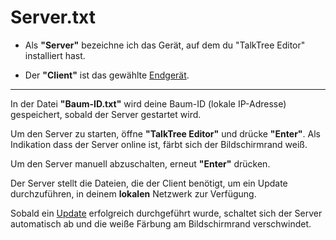 # Server.txt

- Als **"Server"** bezeichne ich das Gerät, auf dem du "TalkTree Editor" installiert hast.

- Der **"Client"** ist das gewählte [Endgerät](https://github.com/c-smo/TalkTree-App).

---

In der Datei **"Baum-ID.txt"** wird deine Baum-ID (lokale IP-Adresse) gespeichert, sobald der Server gestartet wird.

Um den Server zu starten, öffne **"TalkTree Editor"** und drücke **"Enter"**. Als Indikation dass der Server online ist, färbt sich der Bildschirmrand weiß.

Um den Server manuell abzuschalten, erneut **"Enter"** drücken.

Der Server stellt die Dateien, die der Client benötigt, um ein Update durchzuführen, in deinem **lokalen** Netzwerk zur Verfügung.

Sobald ein [Update](https://github.com/c-smo/TalkTree-App/blob/main/TalkTree_App/Anleitungen/updates.md) erfolgreich durchgeführt wurde, schaltet sich der Server automatisch ab und die weiße Färbung am Bildschirmrand verschwindet.
